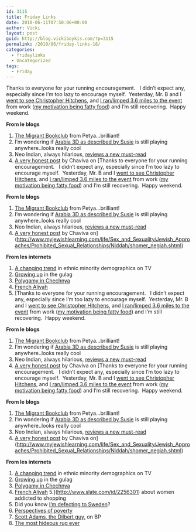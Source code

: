 ```yaml
---
id: 3115
title: Friday Links
date: 2010-06-11T07:50:06+00:00
author: Vicki
layout: post
guid: http://blog.vickiboykis.com/?p=3115
permalink: /2010/06/friday-links-16/
categories:
  - fridaylinks
  - Uncategorized
tags:
  - Friday
---
```

Thanks to everyone for your running encouragement.   I didn&#8217;t expect any, especially since I&#8217;m too lazy to encourage myself.  Yesterday, Mr. B and I [went to see Christopher Hitchens](http://twitter.com/vboykis/status/15919516460), and [I ran/limped 3.6 miles to the event](http://twitter.com/vboykis/status/15846685587) from work ([my motivation being fatty food](http://twitter.com/vboykis/status/15881684328)) and I&#8217;m still recovering.  Happy weekend.

**From le blogs**

  1. [The Migrant Bookclub](http://www.howtomarryabulgarian.com/2010/06/vote-on-your-favorite-titles-for_07.html) from Petya&#8230;brilliant!
  2. I&#8217;m wondering if [Arabia 3D as described by Susie](http://susiesbigadventure.blogspot.com/2010/06/arabia-3-d-movie.html) is still playing anywhere..looks really cool
  3. Neo Indian, always hilarious, [reviews a new must-read](http://neoindian.org/2010/06/09/%E2%80%9Cke-ami%E2%80%9D-a-must-read-book-review-of-a-must-read-book/)
  4. [A very honest post](http://www.kvetchingeditor.com/2010/06/modesty-shomer-negiah-and-me.html) by Chaviva on [Thanks to everyone for your running encouragement.   I didn&#8217;t expect any, especially since I&#8217;m too lazy to encourage myself.  Yesterday, Mr. B and I [went to see Christopher Hitchens](http://twitter.com/vboykis/status/15919516460), and [I ran/limped 3.6 miles to the event](http://twitter.com/vboykis/status/15846685587) from work ([my motivation being fatty food](http://twitter.com/vboykis/status/15881684328)) and I&#8217;m still recovering.  Happy weekend.

**From le blogs**

  1. [The Migrant Bookclub](http://www.howtomarryabulgarian.com/2010/06/vote-on-your-favorite-titles-for_07.html) from Petya&#8230;brilliant!
  2. I&#8217;m wondering if [Arabia 3D as described by Susie](http://susiesbigadventure.blogspot.com/2010/06/arabia-3-d-movie.html) is still playing anywhere..looks really cool
  3. Neo Indian, always hilarious, [reviews a new must-read](http://neoindian.org/2010/06/09/%E2%80%9Cke-ami%E2%80%9D-a-must-read-book-review-of-a-must-read-book/)
  4. [A very honest post](http://www.kvetchingeditor.com/2010/06/modesty-shomer-negiah-and-me.html) by Chaviva on](http://www.myjewishlearning.com/life/Sex_and_Sexuality/Jewish_Approaches/Prohibited_Sexual_Relationships/Niddah/shomer_negiah.shtml) 

**From les internets**

  1. [A changing trend](http://goatmilkblog.com/2010/06/10/beyond-apu-why-are-there-suddenly-so-many-indians-on-television/) in ethnic minority demographics on TV
  2. [Growing up](http://www.robertamsterdam.com/2010/06/growing_up_in_the_gulag.htm) in the gulag
  3. [Polygamy in Chechnya](http://blogs.ft.com/undercover/2010/06/tuesday-archive-i-do-i-do-i-do-i-do/)
  4. [French Aliyah](http://www.tabletmag.com/news-and-politics/35532/new-wave/?utm_source=rss&utm_medium=rss&utm_campaign=new-wave)
  5. [Thanks to everyone for your running encouragement.   I didn&#8217;t expect any, especially since I&#8217;m too lazy to encourage myself.  Yesterday, Mr. B and I [went to see Christopher Hitchens](http://twitter.com/vboykis/status/15919516460), and [I ran/limped 3.6 miles to the event](http://twitter.com/vboykis/status/15846685587) from work ([my motivation being fatty food](http://twitter.com/vboykis/status/15881684328)) and I&#8217;m still recovering.  Happy weekend.

**From le blogs**

  1. [The Migrant Bookclub](http://www.howtomarryabulgarian.com/2010/06/vote-on-your-favorite-titles-for_07.html) from Petya&#8230;brilliant!
  2. I&#8217;m wondering if [Arabia 3D as described by Susie](http://susiesbigadventure.blogspot.com/2010/06/arabia-3-d-movie.html) is still playing anywhere..looks really cool
  3. Neo Indian, always hilarious, [reviews a new must-read](http://neoindian.org/2010/06/09/%E2%80%9Cke-ami%E2%80%9D-a-must-read-book-review-of-a-must-read-book/)
  4. [A very honest post](http://www.kvetchingeditor.com/2010/06/modesty-shomer-negiah-and-me.html) by Chaviva on [Thanks to everyone for your running encouragement.   I didn&#8217;t expect any, especially since I&#8217;m too lazy to encourage myself.  Yesterday, Mr. B and I [went to see Christopher Hitchens](http://twitter.com/vboykis/status/15919516460), and [I ran/limped 3.6 miles to the event](http://twitter.com/vboykis/status/15846685587) from work ([my motivation being fatty food](http://twitter.com/vboykis/status/15881684328)) and I&#8217;m still recovering.  Happy weekend.

**From le blogs**

  1. [The Migrant Bookclub](http://www.howtomarryabulgarian.com/2010/06/vote-on-your-favorite-titles-for_07.html) from Petya&#8230;brilliant!
  2. I&#8217;m wondering if [Arabia 3D as described by Susie](http://susiesbigadventure.blogspot.com/2010/06/arabia-3-d-movie.html) is still playing anywhere..looks really cool
  3. Neo Indian, always hilarious, [reviews a new must-read](http://neoindian.org/2010/06/09/%E2%80%9Cke-ami%E2%80%9D-a-must-read-book-review-of-a-must-read-book/)
  4. [A very honest post](http://www.kvetchingeditor.com/2010/06/modesty-shomer-negiah-and-me.html) by Chaviva on](http://www.myjewishlearning.com/life/Sex_and_Sexuality/Jewish_Approaches/Prohibited_Sexual_Relationships/Niddah/shomer_negiah.shtml) 

**From les internets**

  1. [A changing trend](http://goatmilkblog.com/2010/06/10/beyond-apu-why-are-there-suddenly-so-many-indians-on-television/) in ethnic minority demographics on TV
  2. [Growing up](http://www.robertamsterdam.com/2010/06/growing_up_in_the_gulag.htm) in the gulag
  3. [Polygamy in Chechnya](http://blogs.ft.com/undercover/2010/06/tuesday-archive-i-do-i-do-i-do-i-do/)
  4. [French Aliyah](http://www.tabletmag.com/news-and-politics/35532/new-wave/?utm_source=rss&utm_medium=rss&utm_campaign=new-wave)
  5.](http://www.slate.com/id/2256301) about women addicted to shopping
  6. Did you know [I&#8217;m defecting to Sweden](http://www.nytimes.com/2010/06/10/world/europe/10iht-sweden.html?ref=global-home&pagewanted=all)?
  7. [Perspectives of poverty](http://waterwellness.ca/2010/04/28/perspectives-of-poverty/)
  8. [Scott Adams, the Dilbert guy,](http://online.wsj.com/article/SB10001424052748704025304575285000265955016.html#articleTabs=article) on BP
  9. [The most hideous rug ever](http://blogs.mcclatchydc.com/kabul/2010/06/kabuls-mysterious-obama-rug.html)